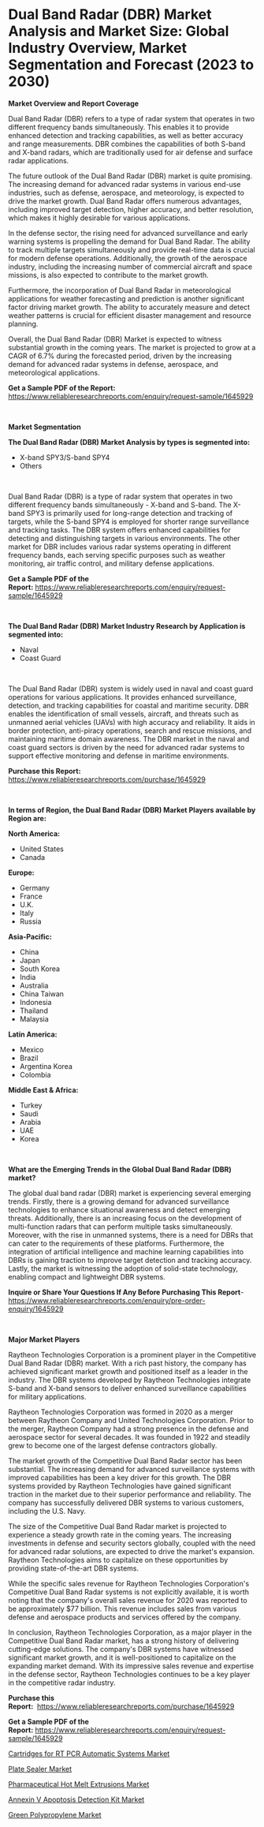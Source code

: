 <p><h1>Dual Band Radar (DBR) Market Analysis and Market Size: Global Industry Overview, Market Segmentation and Forecast (2023 to 2030)</h1></p><p><strong>Market Overview and Report Coverage</strong></p>
<p><p>Dual Band Radar (DBR) refers to a type of radar system that operates in two different frequency bands simultaneously. This enables it to provide enhanced detection and tracking capabilities, as well as better accuracy and range measurements. DBR combines the capabilities of both S-band and X-band radars, which are traditionally used for air defense and surface radar applications.</p><p>The future outlook of the Dual Band Radar (DBR) market is quite promising. The increasing demand for advanced radar systems in various end-use industries, such as defense, aerospace, and meteorology, is expected to drive the market growth. Dual Band Radar offers numerous advantages, including improved target detection, higher accuracy, and better resolution, which makes it highly desirable for various applications.</p><p>In the defense sector, the rising need for advanced surveillance and early warning systems is propelling the demand for Dual Band Radar. The ability to track multiple targets simultaneously and provide real-time data is crucial for modern defense operations. Additionally, the growth of the aerospace industry, including the increasing number of commercial aircraft and space missions, is also expected to contribute to the market growth.</p><p>Furthermore, the incorporation of Dual Band Radar in meteorological applications for weather forecasting and prediction is another significant factor driving market growth. The ability to accurately measure and detect weather patterns is crucial for efficient disaster management and resource planning.</p><p>Overall, the Dual Band Radar (DBR) Market is expected to witness substantial growth in the coming years. The market is projected to grow at a CAGR of 6.7% during the forecasted period, driven by the increasing demand for advanced radar systems in defense, aerospace, and meteorological applications.</p></p>
<p><strong>Get a Sample PDF of the Report:</strong> <a href="https://www.reliableresearchreports.com/enquiry/request-sample/1645929">https://www.reliableresearchreports.com/enquiry/request-sample/1645929</a></p>
<p>&nbsp;</p>
<p><strong>Market Segmentation</strong></p>
<p><strong>The Dual Band Radar (DBR) Market Analysis by types is segmented into:</strong></p>
<p><ul><li>X-band SPY3/S-band SPY4</li><li>Others</li></ul></p>
<p>&nbsp;</p>
<p><p>Dual Band Radar (DBR) is a type of radar system that operates in two different frequency bands simultaneously - X-band and S-band. The X-band SPY3 is primarily used for long-range detection and tracking of targets, while the S-band SPY4 is employed for shorter range surveillance and tracking tasks. The DBR system offers enhanced capabilities for detecting and distinguishing targets in various environments. The other market for DBR includes various radar systems operating in different frequency bands, each serving specific purposes such as weather monitoring, air traffic control, and military defense applications.</p></p>
<p><strong>Get a Sample PDF of the Report:</strong>&nbsp;<a href="https://www.reliableresearchreports.com/enquiry/request-sample/1645929">https://www.reliableresearchreports.com/enquiry/request-sample/1645929</a></p>
<p>&nbsp;</p>
<p><strong>The Dual Band Radar (DBR) Market Industry Research by Application is segmented into:</strong></p>
<p><ul><li>Naval</li><li>Coast Guard</li></ul></p>
<p>&nbsp;</p>
<p><p>The Dual Band Radar (DBR) system is widely used in naval and coast guard operations for various applications. It provides enhanced surveillance, detection, and tracking capabilities for coastal and maritime security. DBR enables the identification of small vessels, aircraft, and threats such as unmanned aerial vehicles (UAVs) with high accuracy and reliability. It aids in border protection, anti-piracy operations, search and rescue missions, and maintaining maritime domain awareness. The DBR market in the naval and coast guard sectors is driven by the need for advanced radar systems to support effective monitoring and defense in maritime environments.</p></p>
<p><strong>Purchase this Report:</strong>&nbsp; <a href="https://www.reliableresearchreports.com/purchase/1645929">https://www.reliableresearchreports.com/purchase/1645929</a></p>
<p>&nbsp;</p>
<p><strong>In terms of Region, the Dual Band Radar (DBR) Market Players available by Region are:</strong></p>
<p>
    <p> <strong> North America: </strong>
        <ul>
            <li>United States</li>
            <li>Canada</li>
        </ul>
        </p> 
    <p> <strong> Europe: </strong>
        <ul>
            <li>Germany</li>
            <li>France</li>
            <li>U.K.</li>
            <li>Italy</li>
            <li>Russia</li>
        </ul>
        </p> 
    <p> <strong> Asia-Pacific: </strong>
        <ul>
            <li>China</li>
            <li>Japan</li>
            <li>South Korea</li>
            <li>India</li>
            <li>Australia</li>
            <li>China Taiwan</li>
            <li>Indonesia</li>
            <li>Thailand</li>
            <li>Malaysia</li>
        </ul>
        </p> 
    <p> <strong> Latin America: </strong>
        <ul>
            <li>Mexico</li>
            <li>Brazil</li>
            <li>Argentina Korea</li>
            <li>Colombia</li>
        </ul>
        </p> 
    <p> <strong> Middle East & Africa: </strong>
        <ul>
            <li>Turkey</li>
            <li>Saudi</li>
            <li>Arabia</li>
            <li>UAE</li>
            <li>Korea</li>
        </ul>
    </p>
    </p>
<p>&nbsp;</p>
<p><strong>What are the Emerging Trends in the Global Dual Band Radar (DBR) market?</strong></p>
<p><p>The global dual band radar (DBR) market is experiencing several emerging trends. Firstly, there is a growing demand for advanced surveillance technologies to enhance situational awareness and detect emerging threats. Additionally, there is an increasing focus on the development of multi-function radars that can perform multiple tasks simultaneously. Moreover, with the rise in unmanned systems, there is a need for DBRs that can cater to the requirements of these platforms. Furthermore, the integration of artificial intelligence and machine learning capabilities into DBRs is gaining traction to improve target detection and tracking accuracy. Lastly, the market is witnessing the adoption of solid-state technology, enabling compact and lightweight DBR systems.</p></p>
<p><strong>Inquire or Share Your Questions If Any Before Purchasing This Report</strong>- <a href="https://www.reliableresearchreports.com/enquiry/pre-order-enquiry/1645929">https://www.reliableresearchreports.com/enquiry/pre-order-enquiry/1645929</a></p>
<p>&nbsp;</p>
<p><strong>Major Market Players</strong></p>
<p><p>Raytheon Technologies Corporation is a prominent player in the Competitive Dual Band Radar (DBR) market. With a rich past history, the company has achieved significant market growth and positioned itself as a leader in the industry. The DBR systems developed by Raytheon Technologies integrate S-band and X-band sensors to deliver enhanced surveillance capabilities for military applications.</p><p>Raytheon Technologies Corporation was formed in 2020 as a merger between Raytheon Company and United Technologies Corporation. Prior to the merger, Raytheon Company had a strong presence in the defense and aerospace sector for several decades. It was founded in 1922 and steadily grew to become one of the largest defense contractors globally.</p><p>The market growth of the Competitive Dual Band Radar sector has been substantial. The increasing demand for advanced surveillance systems with improved capabilities has been a key driver for this growth. The DBR systems provided by Raytheon Technologies have gained significant traction in the market due to their superior performance and reliability. The company has successfully delivered DBR systems to various customers, including the U.S. Navy.</p><p>The size of the Competitive Dual Band Radar market is projected to experience a steady growth rate in the coming years. The increasing investments in defense and security sectors globally, coupled with the need for advanced radar solutions, are expected to drive the market's expansion. Raytheon Technologies aims to capitalize on these opportunities by providing state-of-the-art DBR systems.</p><p>While the specific sales revenue for Raytheon Technologies Corporation's Competitive Dual Band Radar systems is not explicitly available, it is worth noting that the company's overall sales revenue for 2020 was reported to be approximately $77 billion. This revenue includes sales from various defense and aerospace products and services offered by the company.</p><p>In conclusion, Raytheon Technologies Corporation, as a major player in the Competitive Dual Band Radar market, has a strong history of delivering cutting-edge solutions. The company's DBR systems have witnessed significant market growth, and it is well-positioned to capitalize on the expanding market demand. With its impressive sales revenue and expertise in the defense sector, Raytheon Technologies continues to be a key player in the competitive radar industry.</p></p>
<p><strong>Purchase this Report:</strong>&nbsp;&nbsp;<a href="https://www.reliableresearchreports.com/purchase/1645929">https://www.reliableresearchreports.com/purchase/1645929</a></p>
<p></p>
<p><strong>Get a Sample PDF of the Report:</strong>&nbsp;<a href="https://www.reliableresearchreports.com/enquiry/request-sample/1645929">https://www.reliableresearchreports.com/enquiry/request-sample/1645929</a></p>
<p><p><a href="https://medium.com/@unamorgan6655/cartridges-for-rt-pcr-automatic-systems-market-size-reveals-the-best-marketing-channels-in-global-7187d46cdcf5">Cartridges for RT PCR Automatic Systems Market</a></p><p><a href="https://medium.com/@tracylarson12/plate-sealer-market-trends-and-market-analysis-forecasted-for-period-2023-2030-df9446033082">Plate Sealer Market</a></p><p><a href="https://medium.com/@lowellgreen2023/pharmaceutical-hot-melt-extrusions-market-size-reveals-the-best-marketing-channels-in-global-7f9957771060">Pharmaceutical Hot Melt Extrusions Market</a></p><p><a href="https://medium.com/@madelynyost/annexin-v-apoptosis-detection-kit-market-analysis-its-cagr-market-segmentation-and-global-a9fec75188ff">Annexin V Apoptosis Detection Kit Market</a></p><p><a href="https://medium.com/@sachintenrp23/green-polypropylene-market-analysis-and-sze-forecasted-for-period-from-2023-to-2030-56c2989daa77">Green Polypropylene Market</a></p></p>
